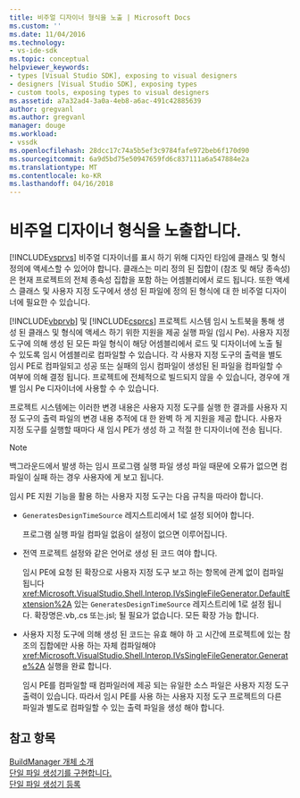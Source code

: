 ```yaml
---
title: 비주얼 디자이너 형식을 노출 | Microsoft Docs
ms.custom: ''
ms.date: 11/04/2016
ms.technology:
- vs-ide-sdk
ms.topic: conceptual
helpviewer_keywords:
- types [Visual Studio SDK], exposing to visual designers
- designers [Visual Studio SDK], exposing types
- custom tools, exposing types to visual designers
ms.assetid: a7a32ad4-3a0a-4eb8-a6ac-491c42885639
author: gregvanl
ms.author: gregvanl
manager: douge
ms.workload:
- vssdk
ms.openlocfilehash: 28dcc17c74a5b5ef3c9784fafe972beb6f170d90
ms.sourcegitcommit: 6a9d5bd75e50947659fd6c837111a6a547884e2a
ms.translationtype: MT
ms.contentlocale: ko-KR
ms.lasthandoff: 04/16/2018
---
```

# <a name="exposing-types-to-visual-designers"></a>비주얼 디자이너 형식을 노출합니다.
[!INCLUDE[vsprvs](../../code-quality/includes/vsprvs_md.md)] 비주얼 디자이너를 표시 하기 위해 디자인 타임에 클래스 및 형식 정의에 액세스할 수 있어야 합니다. 클래스는 미리 정의 된 집합이 (참조 및 해당 종속성)은 현재 프로젝트의 전체 종속성 집합을 포함 하는 어셈블리에서 로드 됩니다. 또한 액세스 클래스 및 사용자 지정 도구에서 생성 된 파일에 정의 된 형식에 대 한 비주얼 디자이너에 필요한 수 있습니다.  
  
 [!INCLUDE[vbprvb](../../code-quality/includes/vbprvb_md.md)] 및 [!INCLUDE[csprcs](../../data-tools/includes/csprcs_md.md)] 프로젝트 시스템 임시 노트북을 통해 생성 된 클래스 및 형식에 액세스 하기 위한 지원을 제공 실행 파일 (임시 Pe). 사용자 지정 도구에 의해 생성 된 모든 파일 형식이 해당 어셈블리에서 로드 및 디자이너에 노출 될 수 있도록 임시 어셈블리로 컴파일할 수 있습니다. 각 사용자 지정 도구의 출력을 별도 임시 PE로 컴파일되고 성공 또는 실패의 임시 컴파일이 생성된 된 파일을 컴파일할 수 여부에 의해 결정 됩니다. 프로젝트에 전체적으로 빌드되지 않을 수 있습니다, 경우에 개별 임시 Pe 디자이너에 사용할 수 수 있습니다.  
  
 프로젝트 시스템에는 이러한 변경 내용은 사용자 지정 도구를 실행 한 결과를 사용자 지정 도구의 출력 파일의 변경 내용 추적에 대 한 완벽 하 게 지원을 제공 합니다. 사용자 지정 도구를 실행할 때마다 새 임시 PE가 생성 하 고 적절 한 디자이너에 전송 됩니다.  
  
> [!NOTE]
>  백그라운드에서 발생 하는 임시 프로그램 실행 파일 생성 파일 때문에 오류가 없으면 컴파일이 실패 하는 경우 사용자에 게 보고 됩니다.  
  
 임시 PE 지원 기능을 활용 하는 사용자 지정 도구는 다음 규칙을 따라야 합니다.  
  
-   `GeneratesDesignTimeSource` 레지스트리에서 1로 설정 되어야 합니다.  
  
     프로그램 실행 파일 컴파일 없음이 설정이 없으면 이루어집니다.  
  
-   전역 프로젝트 설정와 같은 언어로 생성 된 코드 여야 합니다.  
  
     임시 PE에 요청 된 확장으로 사용자 지정 도구 보고 하는 항목에 관계 없이 컴파일됩니다 <xref:Microsoft.VisualStudio.Shell.Interop.IVsSingleFileGenerator.DefaultExtension%2A> 있는 `GeneratesDesignTimeSource` 레지스트리에 1로 설정 됩니다. 확장명은.vb,.cs 또는.jsl; 될 필요가 없습니다. 모든 확장 가능 합니다.  
  
-   사용자 지정 도구에 의해 생성 된 코드는 유효 해야 하 고 시간에 프로젝트에 있는 참조의 집합에만 사용 하는 자체 컴파일해야 <xref:Microsoft.VisualStudio.Shell.Interop.IVsSingleFileGenerator.Generate%2A> 실행을 완료 합니다.  
  
     임시 PE를 컴파일할 때 컴파일러에 제공 되는 유일한 소스 파일은 사용자 지정 도구 출력이 있습니다. 따라서 임시 PE를 사용 하는 사용자 지정 도구 프로젝트의 다른 파일과 별도로 컴파일할 수 있는 출력 파일을 생성 해야 합니다.  
  
## <a name="see-also"></a>참고 항목  
 [BuildManager 개체 소개](http://msdn.microsoft.com/en-us/50080ec2-c1c9-412c-98ef-18d7f895e7fa)   
 [단일 파일 생성기를 구현합니다.](../../extensibility/internals/implementing-single-file-generators.md)   
 [단일 파일 생성기 등록](../../extensibility/internals/registering-single-file-generators.md)